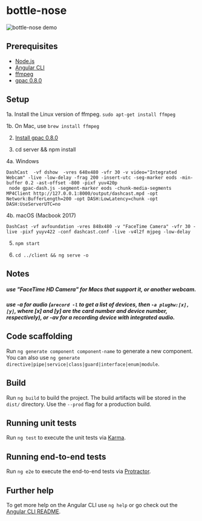# bottle-nose

![bottle-nose demo](https://media.giphy.com/media/f5vlPCTkfZb2M2QKoN/giphy.gif)

## Prerequisites 

- [Node.js](https://nodejs.org/en/download/)
- [Angular CLI](https://cli.angular.io/)
- [ffmpeg](http://www.ffmpeg.org/download.html#get-sources)
- [gpac 0.8.0](https://gpac.wp.imt.fr/downloads/)

## Setup

1a. Install the Linux version of ffmpeg.
  `sudo apt-get install ffmpeg`
  
1b. On Mac, use `brew install ffmpeg`

2. [Install gpac 0.8.0](https://gpac.wp.imt.fr/downloads/)

3. cd server && npm install

4a. Windows

```
DashCast  -vf dshow  -vres 640x480 -vfr 30 -v video="Integrated Webcam" -live -low-delay -frag 200 -insert-utc -seg-marker eods -min-buffer 0.2 -ast-offset -800 -pixf yuv420p
 node gpac-dash.js -segment-marker eods -chunk-media-segments
MP4Client http://127.0.0.1:8000/output/dashcast.mpd -opt Network:BufferLength=200 -opt DASH:LowLatency=chunk -opt DASH:UseServerUTC=no
```

4b. macOS (Macbook 2017)

```
DashCast -vf avfoundation -vres 848x480 -v "FaceTime Camera" -vfr 30 -live -pixf yuyv422 -conf dashcast.conf -live -v4l2f mjpeg -low-delay
```

5. `npm start`

6. `cd ../client && ng serve -o`

## Notes
##### use "FaceTime HD Camera" for Macs that support it, or another webcam.
##### use -a for audio (`arecord -l` to get a list of devices, then `-a plughw:[x],[y]`, where [x] and [y] are the card number and device number, respectively), or -av for a recording device with integrated audio.

## Code scaffolding

Run `ng generate component component-name` to generate a new component. You can also use `ng generate directive|pipe|service|class|guard|interface|enum|module`.

## Build

Run `ng build` to build the project. The build artifacts will be stored in the `dist/` directory. Use the `--prod` flag for a production build.

## Running unit tests

Run `ng test` to execute the unit tests via [Karma](https://karma-runner.github.io).

## Running end-to-end tests

Run `ng e2e` to execute the end-to-end tests via [Protractor](http://www.protractortest.org/).

## Further help

To get more help on the Angular CLI use `ng help` or go check out the [Angular CLI README](https://github.com/angular/angular-cli/blob/master/README.md).
